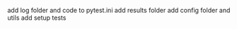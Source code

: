 add log folder and code to pytest.ini
add results folder
add config folder and utils
add 
setup tests

